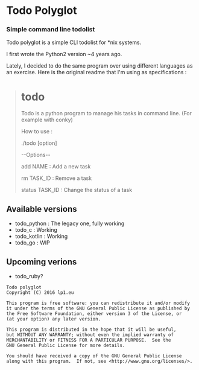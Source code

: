 # Todo Polyglot

### Simple command line todolist

Todo polyglot is a simple CLI todolist for *nix systems.

I first wrote the Python2 version ~4 years ago.

Lately, I decided to do the same program over using different languages as an exercise.
Here is the original readme that I'm using as specifications :

> todo
> ====
>
> Todo is a python program to manage his tasks in command line. (For example with conky)
>
> How to use :
>
> ./todo [option]
>
> --Options--
>
> add     NAME  : Add a new task
>
> rm      TASK_ID	: Remove a task
>
> status  TASK_ID	: Change the status of a task

## Available versions

- todo_python : The legacy one, fully working
- todo_c : Working
- todo_kotlin : Working
- todo_go : WIP

## Upcoming verions

- todo_ruby?

    
 ```
Todo polyglot
Copyright (C) 2016 lp1.eu

This program is free software: you can redistribute it and/or modify
it under the terms of the GNU General Public License as published by
the Free Software Foundation, either version 3 of the License, or
(at your option) any later version.

This program is distributed in the hope that it will be useful,
but WITHOUT ANY WARRANTY; without even the implied warranty of
MERCHANTABILITY or FITNESS FOR A PARTICULAR PURPOSE.  See the
GNU General Public License for more details.

You should have received a copy of the GNU General Public License
along with this program.  If not, see <http://www.gnu.org/licenses/>.
```